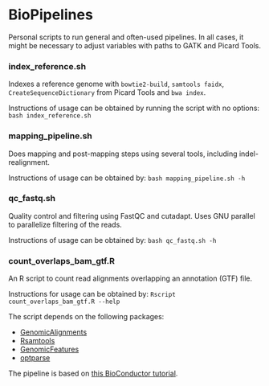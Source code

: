 # BioPipelines

Personal scripts to run general and often-used pipelines.
In all cases, it might be necessary to adjust variables with paths to 
GATK and Picard Tools.


### index_reference.sh

Indexes a reference genome with `bowtie2-build`, `samtools faidx`, 
`CreateSequenceDictionary` from Picard Tools and `bwa index`.

Instructions of usage can be obtained by running the script with no 
options: `bash index_reference.sh`


### mapping_pipeline.sh

Does mapping and post-mapping steps using several tools, including 
indel-realignment.

Instructions of usage can be obtained by:
`bash mapping_pipeline.sh -h`


### qc_fastq.sh

Quality control and filtering using FastQC and cutadapt. Uses GNU 
parallel to parallelize filtering of the reads.

Instructions of usage can be obtained by:
`bash qc_fastq.sh -h`


### count_overlaps_bam_gtf.R

An R script to count read alignments overlapping an annotation (GTF) file.

Instructions for usage can be obtained by:
`Rscript count_overlaps_bam_gtf.R --help`

The script depends on the following packages: 

* [GenomicAlignments](https://bioconductor.org/packages/release/bioc/html/GenomicAlignments.html) 
* [Rsamtools](https://bioconductor.org/packages/release/bioc/html/Rsamtools.html)
* [GenomicFeatures](https://bioconductor.org/packages/release/bioc/html/GenomicFeatures.html)
* [optparse](https://cran.r-project.org/web/packages/optparse/index.html)

The pipeline is based on [this BioConductor tutorial](https://www.bioconductor.org/help/workflows/rnaseqGene/).

